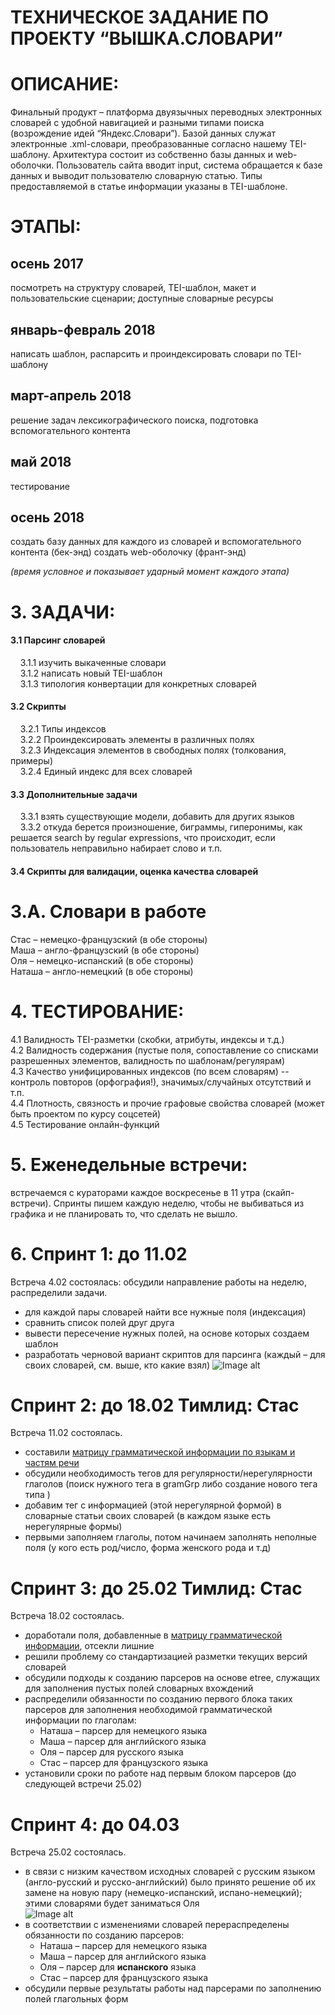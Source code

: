 # ТЕХНИЧЕСКОЕ ЗАДАНИЕ ПО ПРОЕКТУ “ВЫШКА.СЛОВАРИ”
 
# ОПИСАНИЕ:
Финальный продукт – платформа двуязычных переводных электронных словарей с удобной навигацией и разными типами поиска (возрождение идей “Яндекс.Словари”). Базой данных служат электронные .xml-словари, преобразованные согласно нашему TEI-шаблону. Архитектура состоит из собственно базы данных и web-оболочки. Пользователь сайта вводит input, система обращается к базе данных и выводит пользователю словарную статью. Типы предоставляемой в статье информации указаны в TEI-шаблоне.


# ЭТАПЫ: 
## осень 2017
посмотреть на структуру словарей, TEI-шаблон, макет и пользовательские сценарии; доступные словарные ресурсы
## январь-февраль 2018
написать шаблон, распарсить и проиндексировать словари по TEI-шаблону
## март-апрель 2018
решение задач лексикографического поиска, подготовка вспомогательного контента  
## май 2018
тестирование
## осень 2018
создать базу данных для каждого из словарей и вспомогательного контента (бек-энд)
создать web-оболочку (франт-энд)

*(время условное и показывает ударный момент каждого этапа)*

# 3. ЗАДАЧИ: 
#### 3.1 Парсинг словарей <br />
&nbsp;&nbsp;&nbsp;&nbsp;3.1.1 изучить выкаченные словари <br />
&nbsp;&nbsp;&nbsp;&nbsp;3.1.2 написать новый TEI-шаблон <br />
&nbsp;&nbsp;&nbsp;&nbsp;3.1.3 типология конвертации для конкретных словарей <br />
#### 3.2 Скрипты <br />
&nbsp;&nbsp;&nbsp;&nbsp;3.2.1 Типы индексов <br />
&nbsp;&nbsp;&nbsp;&nbsp;3.2.2 Проиндексировать элементы в различных полях <br />
&nbsp;&nbsp;&nbsp;&nbsp;3.2.3 Индексация элементов в свободных полях (толкования, примеры) <br />
&nbsp;&nbsp;&nbsp;&nbsp;3.2.4 Единый индекс для всех словарей <br />
#### 3.3 Дополнительные задачи<br />
&nbsp;&nbsp;&nbsp;&nbsp;3.3.1 взять существующие модели, добавить для других языков <br />
&nbsp;&nbsp;&nbsp;&nbsp;3.3.2 откуда берется произношение, биграммы, гиперонимы, как решается search by regular expressions,  что происходит, если пользователь неправильно набирает слово и т.п. <br />
#### 3.4 Скрипты для валидации, оценка качества словарей <br />

# 3.А. Словари в работе
Стас – немецко-французский (в обе стороны) <br />
Маша – англо-французский (в обе стороны) <br />
Оля – немецко-испанский (в обе стороны) <br />
Наташа – англо-немецкий (в обе стороны) <br />

# 4. ТЕСТИРОВАНИЕ: 
4.1 Валидность TEI-разметки (скобки, атрибуты, индексы и т.д.) <br />
4.2 Валидность содержания (пустые поля, сопоставление со списками разрешенных элементов, валидность по шаблонам/регулярам) <br />
4.3 Качество унифицированных индексов (по всем словарям) -- контроль повторов (орфография!), значимых/случайных отсутствий и т.п. <br />
4.4 Плотность, связность и прочие графовые свойства словарей (может быть проектом по курсу соцсетей) <br />
4.5 Тестирование онлайн-функций <br />

# 5. Еженедельные встречи:
встречаемся с кураторами каждое воскресенье в 11 утра (скайп-встречи). Спринты пишем каждую неделю, чтобы не выбиваться из графика и не планировать то, что сделать не вышло.

# 6. Спринт 1: до 11.02
Встреча 4.02 состоялась: обсудили направление работы на неделю, распределили задачи.
* для каждой пары словарей найти все нужные поля (индексация)
* сравнить список полей друг друга
* вывести пересечение нужных полей, на основе которых создаем шаблон
* разработать черновой вариант скриптов для парсинга (каждый – для своих словарей, см. выше, кто какие взял)
![Image alt](https://github.com/semenovabnl/hse.dictionaries/raw/master/граф1.jpg)

# Спринт 2: до 18.02 Тимлид: Стас
Встреча 11.02 состоялась. <br />
* составили [матрицу грамматической информации по языкам и частям речи](https://docs.google.com/spreadsheets/d/1u3c0PNXHF97Ne_FFy7aTy69JUPwohJpqbd10OWkJ9Mk/edit#gid=0)
* обсудили необходимость тегов для регулярности/нерегулярности глаголов (поиск нужного тега в gramGrp либо создание нового тега типа <irreg>)
 * добавим тег с информацией (этой нерегулярной формой) в словарные статьи своих словарей (в каждом языке есть нерегулярные формы)
 * первыми заполняем глаголы, потом начинаем заполнять неполные поля (у кого есть род/число, форма женского рода и т.д)
 
# Спринт 3: до 25.02 Тимлид: Стас
Встреча 18.02 состоялась. <br />
* доработали поля, добавленные в [матрицу грамматической информации](https://docs.google.com/spreadsheets/d/1u3c0PNXHF97Ne_FFy7aTy69JUPwohJpqbd10OWkJ9Mk/edit#gid=0), отсекли лишние 
* решили проблему со стандартизацией разметки текущих версий словарей
* обсудили подходы к созданию парсеров на основе etree, служащих для заполнения пустых полей словарных вхождений
* распределили обязанности по созданию первого блока таких парсеров для заполнения необходимой грамматической информации по глаголам:
  * Наташа – парсер для немецкого языка
  * Маша – парсер для английского языка
  * Оля – парсер для русского языка
  * Стас – парсер для французского языка
* установили сроки по работе над первым блоком парсеров (до следующей встречи 25.02)

# Спринт 4: до 04.03
Встреча 25.02 состоялась. <br />
* в связи с низким качеством исходных словарей с русским языком (англо-русский и русско-английский) было принято решение об их замене на новую пару (немецко-испанский, испано-немецкий); этими словарями будет заниматься Оля <br />
![Image alt](https://github.com/semenovabnl/hse.dictionaries/raw/master/граф2.png)
* в соответствии с изменениями словарей перераспределены обязанности по созданию парсеров:
  * Наташа – парсер для немецкого языка
  * Маша – парсер для английского языка
  * Оля – парсер для <b>испанского</b> языка
  * Стас – парсер для французского языка
* обсудили первые результаты работы над парсерами по заполнению полей глагольных форм

